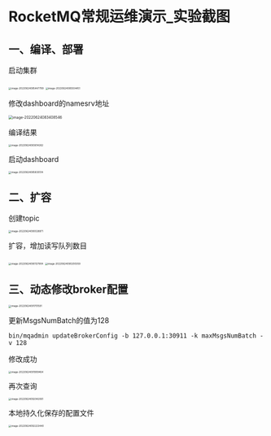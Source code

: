 # RocketMQ常规运维演示_实验截图

## 一、编译、部署

启动集群

<img src="https://lhy-oss-tuchuang.oss-cn-beijing.aliyuncs.com/uPic/2022-06-24/image-20220624085447799.png" alt="image-20220624085447799" style="zoom:33%;" />

<img src="https://lhy-oss-tuchuang.oss-cn-beijing.aliyuncs.com/uPic/2022-06-24/image-20220624085504451.png" alt="image-20220624085504451" style="zoom:33%;" />



修改dashboard的namesrv地址

<img src="https://lhy-oss-tuchuang.oss-cn-beijing.aliyuncs.com/uPic/2022-06-24/image-20220624083408546.png" alt="image-20220624083408546" style="zoom:50%;" />

编译结果

<img src="https://lhy-oss-tuchuang.oss-cn-beijing.aliyuncs.com/uPic/2022-06-24/image-20220624083614262.png" alt="image-20220624083614262" style="zoom:33%;" />

启动dashboard

<img src="https://lhy-oss-tuchuang.oss-cn-beijing.aliyuncs.com/uPic/2022-06-24/image-20220624085830514.png" alt="image-20220624085830514" style="zoom:33%;" />

## 二、扩容

创建topic

<img src="https://lhy-oss-tuchuang.oss-cn-beijing.aliyuncs.com/uPic/2022-06-24/image-20220624090028971.png" alt="image-20220624090028971" style="zoom:33%;" />

扩容，增加读写队列数目

<img src="https://lhy-oss-tuchuang.oss-cn-beijing.aliyuncs.com/uPic/2022-06-24/image-20220624090137904.png" alt="image-20220624090137904" style="zoom:33%;" />

<img src="https://lhy-oss-tuchuang.oss-cn-beijing.aliyuncs.com/uPic/2022-06-24/image-20220624090200359.png" alt="image-20220624090200359" style="zoom:33%;" />



## 三、动态修改broker配置

<img src="https://lhy-oss-tuchuang.oss-cn-beijing.aliyuncs.com/uPic/2022-06-24/image-20220624091751591.png" alt="image-20220624091751591" style="zoom:33%;" />

更新MsgsNumBatch的值为128

```
bin/mqadmin updateBrokerConfig -b 127.0.0.1:30911 -k maxMsgsNumBatch -v 128
```

修改成功

<img src="https://lhy-oss-tuchuang.oss-cn-beijing.aliyuncs.com/uPic/2022-06-24/image-20220624091909464.png" alt="image-20220624091909464" style="zoom:33%;" />

再次查询

<img src="https://lhy-oss-tuchuang.oss-cn-beijing.aliyuncs.com/uPic/2022-06-24/image-20220624092042061.png" alt="image-20220624092042061" style="zoom:33%;" />

本地持久化保存的配置文件

<img src="https://lhy-oss-tuchuang.oss-cn-beijing.aliyuncs.com/uPic/2022-06-24/image-20220624092223440.png" alt="image-20220624092223440" style="zoom:33%;" />